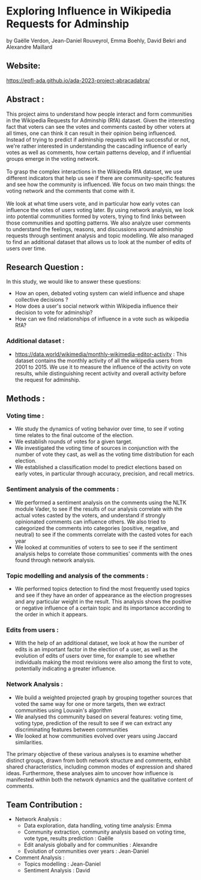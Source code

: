 # Exploring Influence in Wikipedia Requests for Adminship
by Gaëlle Verdon, Jean-Daniel Rouveyrol, Emma Boehly, David Bekri and Alexandre Maillard

## Website:
https://epfl-ada.github.io/ada-2023-project-abracadabra/

## Abstract : 
This project aims to understand how people interact and form communities in the Wikipedia Requests for Adminship (RfA) dataset. Given the interesting fact that voters can see the votes and comments casted by other voters at all times, one can think it can result in their opinion being influenced. Instead of trying to predict if adminship requests will be successful or not, we're rather interested in understanding the cascading influence of early votes as well as comments, how certain patterns develop, and if influential groups emerge in the voting network.\
\
To grasp the complex interactions in the Wikipedia RfA dataset, we use different indicators that help us see if there are community-specific features and see how the community is influenced. We focus on two main things: the voting network and the comments that come with it.\
\
We look at what time users vote, and in particular how early votes can influence the votes of users voting later. By using network analysis, we look into potential communities formed by voters, trying to find links between those communities and spotting patterns. We also analyze user comments to understand the feelings, reasons, and discussions around adminship requests through sentiment analysis and topic modelling. We also managed to find an additional dataset that allows us to look at the number of edits of users over time.


## Research Question :
In this study, we would like to answer these questions:
- How an open, debated voting system can wield influence and shape collective decisions ? 
- How does a user's social network within Wikipedia influence their decision to vote for adminship?
- How can we find relationships of influence in a vote such as wikipedia RfA?

### Additional dataset :
- https://data.world/wikimedia/monthly-wikimedia-editor-activity : This dataset contains the monthly activity of all the wikipedia users from 2001 to 2015. We use it to measure the influence of the activity on vote results, while distinguishing recent activity and overall activity before the request for adminship.

## Methods :

### Voting time :
- We study the dynamics of voting behavior over time, to see if voting time relates to the final outcome of the election.
- We establish rounds of votes for a given target.
- We investigated the voting time of sources in conjunction with the number of vote they cast, as well as the voting time distribution for each election.
- We established a classification model to predict elections based on early votes, in particular through accuracy, precision, and recall metrics.


### Sentiment analysis of the comments :
- We performed a sentiment analysis on the comments using the NLTK module Vader, to see if the results of our analysis correlate with the actual votes casted by the voters, and understand if strongly opinionated comments can influence others. We also tried to categorized the comments into categories (positive, negative, and neutral) to see if the comments correlate with the casted votes for each year
- We looked at communities of voters to see to see if the sentiment analysis helps to correlate those communities' comments with the ones found through network analysis.


### Topic modelling and analysis of the comments :
- We performed topics detection to find the most frequently used topics and see if they have an order of appearance as the election progresses and any particular weight in the result. This analysis shows the positive or negative influence of a certain topic and its importance according to the order in which it appears. 

  
### Edits from users :
- With the help of an additional dataset, we look at how the number of edits is an important factor in the election of a user, as well as the evolution of edits of users over time, for example to see whether individuals making the most revisions were also among the first to vote, potentially indicating a greater influence.


### Network Analysis : 
- We build a weighted projected graph by grouping together sources that voted the same way for one or more targets, then we extract communities using Louvain's algorithm
- We analysed ths community based on several features: voting time, voting type, prediction of the result to see if we can extract any discriminating features between communities
- We looked at how communities evolved over years using Jaccard similarities. 


The primary objective of these various analyses is to examine whether distinct groups, drawn from both network structure and comments, exhibit shared characteristics, including common modes of expression and shared ideas. Furthermore, these analyses aim to uncover how influence is manifested within both the network dynamics and the qualitative content of comments.


## Team Contribution : 
- Network Analysis :
  - Data exploration, data handling, voting time analysis: Emma
  - Community extraction, community analysis based on voting time, vote type, results prediction : Gaëlle
  - Edit analysis globally and for communities : Alexandre
  - Evolution of communities over years : Jean-Daniel
- Comment Analysis :
  - Topics modelling : Jean-Daniel
  - Sentiment Analysis : David
  
